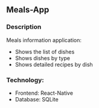 ## Meals-App

### Description
Meals information application:
* Shows the list of dishes
* Shows dishes by type
* Shows detailed recipes by dish
### Technology:
* Frontend: React-Native
* Database: SQLite
